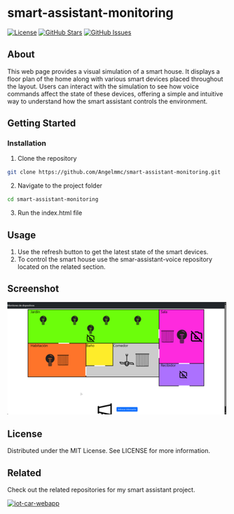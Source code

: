 # smart-assistant-monitoring

[![License](https://img.shields.io/badge/license-MIT-blue.svg)](LICENSE)
[![GitHub Stars](https://img.shields.io/github/stars/Angelmmc/smart-assistant-monitoring.svg)](https://github.com/Angelmmc/smart-assistant-monitoring/stargazers)
[![GitHub Issues](https://img.shields.io/github/issues/Angelmmc/smart-assistant-monitoring.svg)](https://github.com/Angelmmc/smart-assistant-monitoring/issues)

## About 
This web page provides a visual simulation of a smart house. It displays a floor plan of the home along with various smart devices placed throughout the layout. Users can interact with the simulation to see how voice commands affect the state of these devices, offering a simple and intuitive way to understand how the smart assistant controls the environment.

##  Getting Started

###  Installation

1. Clone the repository
```bash
git clone https://github.com/Angelmmc/smart-assistant-monitoring.git
```
2. Navigate to the project folder
```bash
cd smart-assistant-monitoring
```
3. Run the index.html file
   
## Usage

1.  Use the refresh button to get the latest state of the smart devices.
2.  To control the smart house use the smar-assistant-voice repository located on the related section.

## Screenshot

<img src="https://github.com/Angelmmc/smart-assistant-monitoring/blob/main/assets/img/main_page_monitoring.png" alt="App Screen" width="500"/>

## License
Distributed under the MIT License. See LICENSE for more information.

## Related

Check out the related repositories for my smart assistant project.

[![iot-car-webapp](https://img.shields.io/badge/smart_assistant-voice-e48b01?logo=github)](https://github.com/Angelmmc/smart-assistant-voice)

